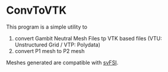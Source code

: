 # ConvToVTK

 This program is a simple utility to 

1. convert Gambit Neutral Mesh Files tp VTK based files (VTU: Unstructured Grid / VTP: Polydata)
2. convert P1 mesh to P2 mesh

Meshes generated are compatible with [svFSI](https://github.com/SimVascular/svFSI).